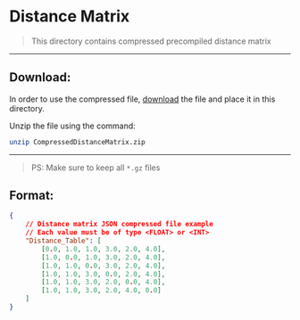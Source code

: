 # **Distance Matrix**
> This directory contains compressed precompiled distance matrix
---

## **Download:**
In order to use the compressed file, [download](https://firebasestorage.googleapis.com/v0/b/pbp-loggi-2021.appspot.com/o/CompressedDistanceMatrix.zip?alt=media) the file and place it in this directory.

Unzip the file using the command:
```bash
unzip CompressedDistanceMatrix.zip
```
---
> PS: Make sure to keep all `*.gz` files

## **Format:**
```json
{
    // Distance matrix JSON compressed file example
    // Each value must be of type <FLOAT> or <INT>
    "Distance_Table": [
        [0.0, 1.0, 1.0, 3.0, 2.0, 4.0],
        [1.0, 0.0, 1.0, 3.0, 2.0, 4.0],
        [1.0, 1.0, 0.0, 3.0, 2.0, 4.0],
        [1.0, 1.0, 3.0, 0.0, 2.0, 4.0],
        [1.0, 1.0, 3.0, 2.0, 0.0, 4.0],
        [1.0, 1.0, 3.0, 2.0, 4.0, 0.0]
    ]
}
```